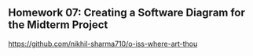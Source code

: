 ## Homework 07: Creating a Software Diagram for the Midterm Project

https://github.com/nikhil-sharma710/o-iss-where-art-thou
